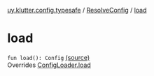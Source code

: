 [uy.klutter.config.typesafe](../index.md) / [ResolveConfig](index.md) / [load](.)


# load
<code>fun load(): Config</code> [(source)](https://github.com/kohesive/klutter/blob/master/config-typesafe-jdk6/src/main/kotlin/uy/klutter/config/typesafe/ConfigLoading.kt#L67)<br/>Overrides [ConfigLoader.load](../-config-loader/load.md)


